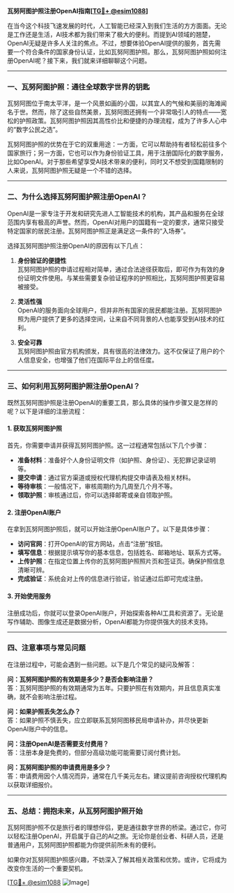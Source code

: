 **瓦努阿图护照注册OpenAI指南[[TG💪+ @esim1088](https://t.me/s/esim1088)]**

在当今这个科技飞速发展的时代，人工智能已经深入到我们生活的方方面面。无论是工作还是生活，AI技术都为我们带来了极大的便利。而提到AI领域的翘楚，OpenAI无疑是许多人关注的焦点。不过，想要体验OpenAI提供的服务，首先需要一个符合条件的国家身份认证，比如瓦努阿图护照。那么，瓦努阿图护照如何注册OpenAI呢？接下来，我们就来详细聊聊这个问题。

---

### **一、瓦努阿图护照：通往全球数字世界的钥匙**

瓦努阿图位于南太平洋，是一个风景如画的小国，以其宜人的气候和美丽的海滩闻名于世。然而，除了这些自然美景，瓦努阿图还拥有一个非常吸引人的特点——宽松的护照政策。瓦努阿图护照因其高性价比和便捷的办理流程，成为了许多人心中的“数字公民之选”。

瓦努阿图护照的优势在于它的双重用途：一方面，它可以帮助持有者轻松前往多个国家旅行；另一方面，它也可以作为身份验证工具，用于注册国际化的数字服务，比如OpenAI。对于那些希望享受AI技术带来的便利，同时又不想受到国籍限制的人来说，瓦努阿图护照无疑是一个不错的选择。

---

### **二、为什么选择瓦努阿图护照注册OpenAI？**

OpenAI是一家专注于开发和研究先进人工智能技术的机构，其产品和服务在全球范围内享有极高的声誉。然而，OpenAI对用户的国籍有一定的要求，通常只接受特定国家的居民注册。瓦努阿图护照正是满足这一条件的“入场券”。

选择瓦努阿图护照注册OpenAI的原因有以下几点：

1. **身份验证的便捷性**  
   瓦努阿图护照的申请过程相对简单，通过合法途径获取后，即可作为有效的身份证明文件使用。与某些需要复杂验证程序的护照相比，瓦努阿图护照更容易被接受。

2. **灵活性强**  
   OpenAI的服务面向全球用户，但并非所有国家的居民都能注册。瓦努阿图护照为用户提供了更多的选择空间，让来自不同背景的人也能享受到AI技术的红利。

3. **安全可靠**  
   瓦努阿图护照由官方机构颁发，具有很高的法律效力。这不仅保证了用户的个人信息安全，也增强了他们在国际平台上的信任度。

---

### **三、如何利用瓦努阿图护照注册OpenAI？**

既然瓦努阿图护照是注册OpenAI的重要工具，那么具体的操作步骤又是怎样的呢？以下是详细的注册流程：

#### **1. 获取瓦努阿图护照**
首先，你需要申请并获得瓦努阿图护照。这一过程通常包括以下几个步骤：
- **准备材料**：准备好个人身份证明文件（如护照、身份证）、无犯罪记录证明等。
- **提交申请**：通过官方渠道或授权代理机构提交申请表及相关材料。
- **等待审核**：一般情况下，审核周期约为几周至几个月不等。
- **领取护照**：审核通过后，你可以选择邮寄或亲自领取护照。

#### **2. 注册OpenAI账户**
在拿到瓦努阿图护照后，就可以开始注册OpenAI账户了。以下是具体步骤：
- **访问官网**：打开OpenAI的官方网站，点击“注册”按钮。
- **填写信息**：根据提示填写你的基本信息，包括姓名、邮箱地址、联系方式等。
- **上传护照**：在指定位置上传你的瓦努阿图护照照片页和签证页。确保护照信息清晰可辨。
- **完成验证**：系统会对上传的信息进行验证，验证通过后即可完成注册。

#### **3. 开始使用服务**
注册成功后，你就可以登录OpenAI账户，开始探索各种AI工具和资源了。无论是写作辅助、图像生成还是数据分析，OpenAI都能为你提供强大的技术支持。

---

### **四、注意事项与常见问题**

在注册过程中，可能会遇到一些问题。以下是几个常见的疑问及解答：

**问：瓦努阿图护照的有效期是多少？是否会影响注册？**  
答：瓦努阿图护照的有效期通常为五年。只要护照在有效期内，并且信息真实准确，就不会影响注册过程。

**问：如果护照丢失怎么办？**  
答：如果护照不慎丢失，应立即联系瓦努阿图移民局申请补办，并尽快更新OpenAI账户中的信息。

**问：注册OpenAI是否需要支付费用？**  
答：注册本身是免费的，但部分高级功能可能需要订阅付费计划。

**问：瓦努阿图护照的申请费用是多少？**  
答：申请费用因个人情况而异，通常在几千美元左右。建议提前咨询授权代理机构以获取详细报价。

---

### **五、总结：拥抱未来，从瓦努阿图护照开始**

瓦努阿图护照不仅是旅行者的理想伴侣，更是通往数字世界的桥梁。通过它，你可以轻松注册OpenAI，开启属于自己的AI之旅。无论你是创业者、科研人员，还是普通用户，瓦努阿图护照都能为你提供前所未有的便利。

如果你对瓦努阿图护照感兴趣，不妨深入了解其相关政策和优势。或许，它将成为改变你生活的一个重要契机。

[[TG💪+ @esim1088](https://t.me/s/esim1088) ![Image](https://i.postimg.cc/4NQfJmqS/Snipaste-2025-05-13-00-14-12.png)]